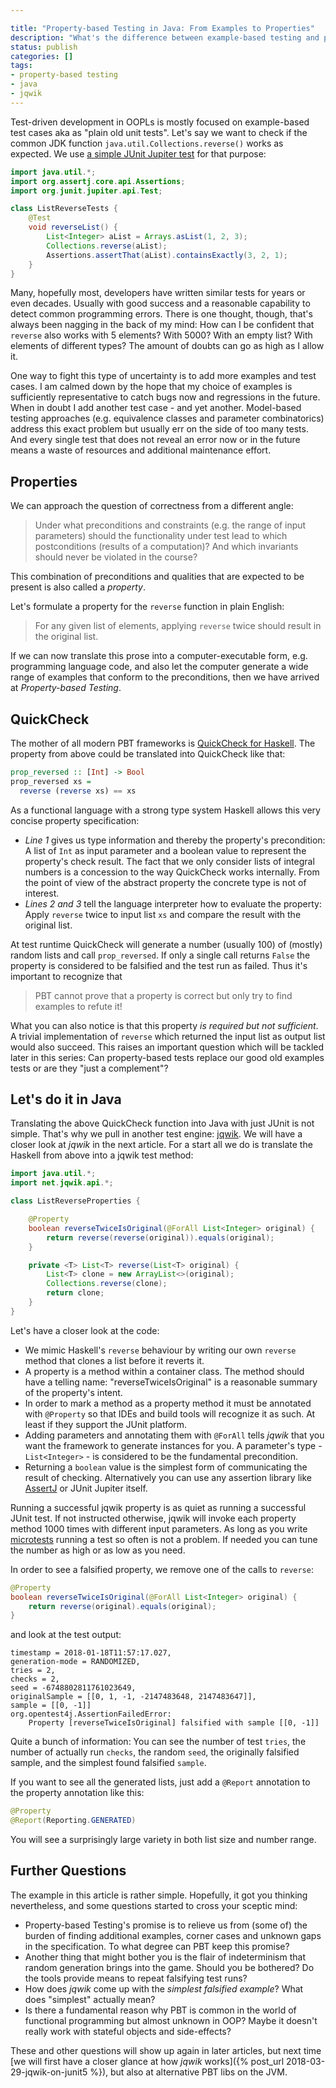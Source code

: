 ```yaml
---

title: "Property-based Testing in Java: From Examples to Properties"
description: "What's the difference between example-based testing and properties?"
status: publish
categories: []
tags:
- property-based testing
- java
- jqwik
---
```

Test-driven development in OOPLs is mostly focused on example-based test cases aka as "plain old unit tests".
Let's say we want to check if the common JDK function `java.util.Collections.reverse()` works as expected.
We use [a simple JUnit Jupiter test](http://junit.org/junit5/docs/current/user-guide/) for that purpose:

```java
import java.util.*;
import org.assertj.core.api.Assertions;
import org.junit.jupiter.api.Test;

class ListReverseTests {
    @Test
    void reverseList() {
        List<Integer> aList = Arrays.asList(1, 2, 3);
        Collections.reverse(aList);
        Assertions.assertThat(aList).containsExactly(3, 2, 1);
    }
}
```   

Many, hopefully most, developers have written similar tests for years or even decades.
Usually with good success and a reasonable capability to detect common programming errors.
There is one thought, though, that's always been nagging in the back of my mind:
How can I be confident that `reverse` also works with 5 elements? With 5000? With an empty list?
With elements of different types? The amount of doubts can go as high as I allow it.

One way to fight this type of uncertainty is to add more examples and test cases.
I am calmed down by the hope that my choice of examples is sufficiently representative to
catch bugs now and regressions in the future. When in doubt I add another test case - and yet another.
Model-based testing approaches (e.g. equivalence classes and parameter combinatorics)
address this exact problem but usually err on the side of too many tests.
And every single test that does not reveal an error now or in the future means a waste of resources
and additional maintenance effort.

## Properties

We can approach the question of correctness from a different angle:

> Under what preconditions and constraints (e.g. the range of input parameters)
> should the functionality under test lead to which postconditions (results of a computation)?
> And which invariants should never be violated in the course?

This combination of preconditions and qualities that are expected to be present
is also called a _property_.

Let's formulate a property for the `reverse` function in plain English:

> For any given list of elements, applying `reverse` twice should result in the original list.

If we can now translate this prose into a computer-executable form, e.g. programming language code,
and also let the computer generate a wide range of examples that conform to the preconditions,
then we have arrived at _Property-based Testing_.

## QuickCheck

The mother of all modern PBT frameworks is
[QuickCheck for Haskell](https://hackage.haskell.org/package/QuickCheck).
The property from above could be translated into QuickCheck like that:

```haskell
prop_reversed :: [Int] -> Bool
prop_reversed xs =             
  reverse (reverse xs) == xs
```

As a functional language with a strong type system Haskell allows this very concise property specification:

- _Line 1_ gives us type information and thereby the property's precondition:
  A list of `Int` as input parameter and a boolean value to represent the property's check result.
  The fact that we only consider lists of integral numbers is a concession to the way QuickCheck works internally.
  From the point of view of the abstract property the concrete type is not of interest.
- _Lines 2 and 3_ tell the language interpreter how to evaluate the property: Apply `reverse` twice to
  input list `xs` and compare the result with the original list.

At test runtime QuickCheck will generate a number (usually 100) of (mostly) random lists
and call `prop_reversed`. If only a single call returns `False` the property is considered to be
falsified and the test run as failed. Thus it's important to recognize that

> PBT cannot prove that a property is correct but only try to find examples to refute it!

What you can also notice is that this property _is required but not sufficient_.
A trivial implementation of `reverse` which returned the input list as output list would
also succeed. This raises an important question which will be
tackled later in this series: Can property-based tests replace our good old examples tests
or are they "just a complement"?

## Let's do it in Java

Translating the above QuickCheck function into Java with just JUnit is not simple.
That's why we pull in another test engine: [jqwik](https://jqwik.net).
We will have a closer look at _jqwik_ in the next article.
For a start all we do is translate the Haskell from above into a jqwik test method:

```java
import java.util.*;
import net.jqwik.api.*;

class ListReverseProperties {

	@Property
	boolean reverseTwiceIsOriginal(@ForAll List<Integer> original) {
		return reverse(reverse(original)).equals(original);
	}

	private <T> List<T> reverse(List<T> original) {
		List<T> clone = new ArrayList<>(original);
		Collections.reverse(clone);
		return clone;
	}
}
```

Let's have a closer look at the code:

- We mimic Haskell's `reverse` behaviour by writing our own `reverse` method
  that clones a list before it reverts it.
- A property is a method within a container class.
  The method should have a telling name: "reverseTwiceIsOriginal" is a reasonable summary
  of the property's intent.
- In order to mark a method as a property method it must be annotated with `@Property`
  so that IDEs and build tools will recognize it as such. At least if they support the JUnit platform.
- Adding parameters and annotating them with `@ForAll` tells _jqwik_ that you
  want the framework to generate instances for you. A parameter's type - `List<Integer>` -
  is considered to be the fundamental precondition.
- Returning a `boolean` value is the simplest form of communicating the result of checking.
  Alternatively you can use any assertion library like
  [AssertJ](https://joel-costigliola.github.io/assertj/) or JUnit Jupiter itself.

Running a successful jqwik property is as quiet as running a successful JUnit test.
If not instructed otherwise, jqwik will invoke each property method 1000 times with different
input parameters. As long as you write [microtests](https://www.industriallogic.com/blog/history-microtests/)
running a test so often is not a problem. If needed you can tune the number as high or as low as you need.

In order to see a falsified property, we remove one of the calls to `reverse`:

```java
@Property
boolean reverseTwiceIsOriginal(@ForAll List<Integer> original) {
    return reverse(original).equals(original);
}
```

and look at the test output:   

```
timestamp = 2018-01-18T11:57:17.027,
generation-mode = RANDOMIZED,
tries = 2,
checks = 2,
seed = -6748802811761023649,
originalSample = [[0, 1, -1, -2147483648, 2147483647]],
sample = [[0, -1]]
org.opentest4j.AssertionFailedError:
    Property [reverseTwiceIsOriginal] falsified with sample [[0, -1]]
```

Quite a bunch of information: You can see the number of test `tries`,
the number of actually run `checks`, the random `seed`, the originally falsified sample,
and the simplest found falsified `sample`.

If you want to see all the generated lists, just add a `@Report` annotation
to the property annotation like this:

```java
@Property
@Report(Reporting.GENERATED)
```

You will see a surprisingly large variety in both list size and number range.

## Further Questions

The example in this article is rather simple. Hopefully, it got you
thinking nevertheless, and some questions started to cross your sceptic mind:

- Property-based Testing's promise is to relieve us from (some of) the burden of finding
  additional examples, corner cases and unknown gaps in the specification.
  To what degree can PBT keep this promise?
- Another thing that might bother you is the flair of indeterminism that random
  generation brings into the game. Should you be bothered? Do the tools
  provide means to repeat falsifying test runs?
- How does _jqwik_ come up with the _simplest falsified example_?
  What does "simplest" actually mean?
- Is there a fundamental reason why PBT is common in the world of functional
  programming but almost unknown in OOP? Maybe it doesn't really work with
  stateful objects and side-effects?

These and other questions will show up again in later articles,
but next time
[we will first have a closer glance at how _jqwik_ works]({% post_url 2018-03-29-jqwik-on-junit5 %}),
but also at alternative PBT libs on the JVM.
